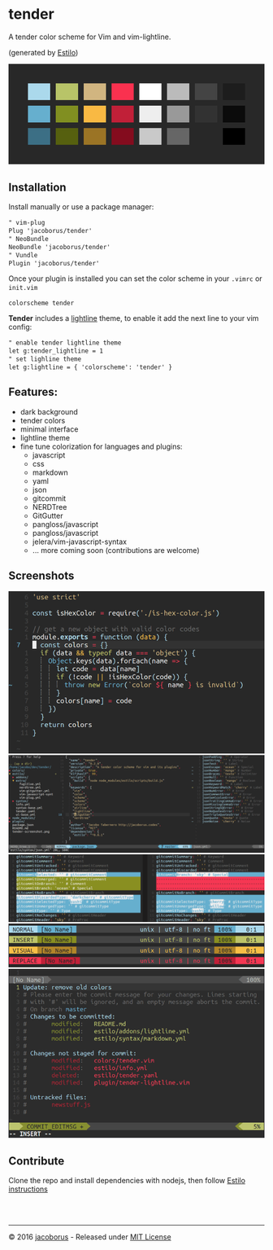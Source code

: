 tender
======

A tender color scheme for Vim and vim-lightline.

(generated by [Estilo](https://github.com/jacoborus/estilo))

![tender-palette](screenshots/tenderpalette.png "Tender palette")


## Installation

Install manually or use a package manager:

```viml
" vim-plug
Plug 'jacoborus/tender'
" NeoBundle
NeoBundle 'jacoborus/tender'
" Vundle
Plugin 'jacoborus/tender'
```

Once your plugin is installed you can set the color scheme in your `.vimrc` or `init.vim` 

```viml
colorscheme tender
```

**Tender** includes a [lightline](https://github.com/itchyny/lightline.vim) theme, to enable it add the next line to your vim config:

```viml
" enable tender lightline theme
let g:tender_lightline = 1
" set lighline theme
let g:lightline = { 'colorscheme': 'tender' }
```

## Features:

- dark background
- tender colors
- minimal interface
- lightline theme
- fine tune colorization for languages and plugins:
  - javascript
  - css
  - markdown
  - yaml
  - json
  - gitcommit
  - NERDTree
  - GitGutter
  - pangloss/javascript
  - pangloss/javascript
  - jelera/vim-javascript-syntax
  - ... more coming soon (contributions are welcome)

## Screenshots

![tender-screenshot](screenshots/tender-screenshot.png "Tender colors demo")
![tender-screenshot-json-nerdtree](screenshots/tender-screen2.png "Tender colors demo json nerdtree")
![tender-screenshot-fugitive](screenshots/tender-fugitive.png "Tender colors demo fugitive")
![tender-screenshot-lightline](screenshots/tender-lightline.png "Tender colors demo lightline")
![tender-screenshot-gitcommit](screenshots/tender-gitcommit.png "Tender colors demo gitcommit")

## Contribute

Clone the repo and install dependencies with nodejs, then follow [Estilo instructions](https://github.com/jacoborus/estilo/#step-by-step)

<br><br>

---

© 2016 [jacoborus](https://github.com/jacoborus) - Released under [MIT License](https://raw.github.com/jacoborus/nanobar/master/LICENSE)

